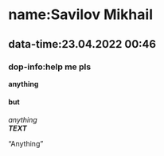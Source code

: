 # name:Savilov Mikhail<br>
## data-time:23.04.2022 00:46<br>
### dop-info:help me pls<br>
**anything**<br>
#### but<br>
*anything*<br>
***TEXT***<br>
<!---Comment--->
&#8220;Anything&#8221;
